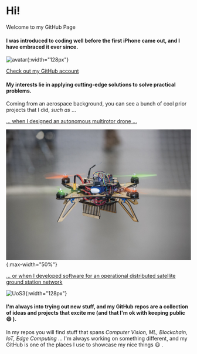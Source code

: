 # Hi!

Welcome to my GitHub Page

#### I was introduced to coding well before the first iPhone came out, and I have embraced it ever since.

![avatar](https://avatars0.githubusercontent.com/u/15460982){:width="128px"}

[Check out my GitHub account](https://GitHub.com/MNahad)

#### My interests lie in applying cutting-edge solutions to solve practical problems.

Coming from an aerospace background, you can see a bunch of cool prior projects that I did, _such as_ ...

[... when I designed an autonomous multirotor drone ...](https://github.com/MNahad/soton-multirotor)

![QuadFly](https://github.com/MNahad/soton-multirotor/raw/master/assets/Untitled2.jpg "The UAV in flight"){:max-width="50%"}

[... or when I developed software for an operational distributed satellite ground station network](https://github.com/UoS3)

![UoS3](https://avatars3.githubusercontent.com/u/27415968){:width="128px"}

#### I'm always into trying out new stuff, and my GitHub repos are a collection of ideas and projects that excite me (and that I'm ok with keeping public 😄 ).

In my repos you will find stuff that spans _Computer Vision, ML, Blockchain, IoT, Edge Computing_ ... I'm always working on something different, and my GitHub is one of the places I use to showcase my nice things 😃 .
